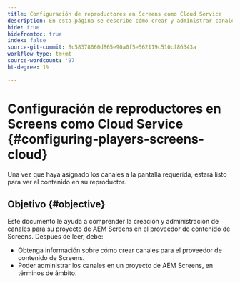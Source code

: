 ```yaml
---
title: Configuración de reproductores en Screens como Cloud Service
description: En esta página se describe cómo crear y administrar canales en Screens como Cloud Service.
hide: true
hidefromtoc: true
index: false
source-git-commit: 8c58378660d865e90a0f5e562119c510cf86343a
workflow-type: tm+mt
source-wordcount: '97'
ht-degree: 1%

---
```



# Configuración de reproductores en Screens como Cloud Service {#configuring-players-screens-cloud}

Una vez que haya asignado los canales a la pantalla requerida, estará listo para ver el contenido en su reproductor.

## Objetivo {#objective}

Este documento le ayuda a comprender la creación y administración de canales para su proyecto de AEM Screens en el proveedor de contenido de Screens. Después de leer, debe:

* Obtenga información sobre cómo crear canales para el proveedor de contenido de Screens.
* Poder administrar los canales en un proyecto de AEM Screens, en términos de ámbito.